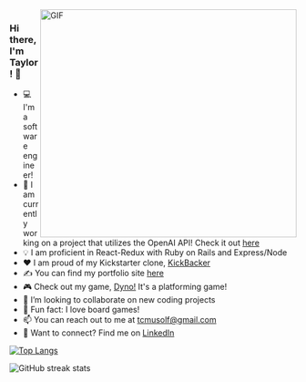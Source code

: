 <img align="right" alt="GIF" src="https://user-images.githubusercontent.com/71670060/116963039-97e0e880-ac5c-11eb-96ee-f314fa4f9d1d.gif" width="450" height="400" />

### Hi there, I'm Taylor! 👋

- 💻 I'm a software engineer!
- :eyes: I am currently working on a project that utilizes the OpenAI API! Check it out [here][chatai]
- 💡 I am proficient in React-Redux with Ruby on Rails and Express/Node
- ❤️ I am proud of my Kickstarter clone, [KickBacker][kickbacker]
- ✍ You can find my portfolio site [here][portfolio]
- 🎮 Check out my game, [Dyno!][dyno] It's a platforming game!
- :rocket: I’m looking to collaborate on new coding projects
- 🎲 Fun fact: I love board games!
- 📫 You can reach out to me at tcmusolf@gmail.com
- 🔗 Want to connect? Find me on [LinkedIn][linkedin]

[![Top Langs](https://github-readme-stats.vercel.app/api/top-langs/?username=taylormusolf&layout=compact)](https://github.com/anuraghazra/github-readme-stats)

<!-- ![GitHub stats](https://github-readme-stats.vercel.app/api?username=taylormusolf&show_icons=true)   -->

![GitHub streak stats](https://github-readme-streak-stats.herokuapp.com/?user=taylormusolf)  
  
[chatai]: https://chat-with-ai-app-d519911d76bc.herokuapp.com/
[linkedin]: https://www.linkedin.com/in/taylor-musolf/
[portfolio]: https://taylormusolf.github.io
[angellist]: https://angel.co/u/taylor-musolf
[kickbacker]: https://kickbacker.herokuapp.com/
[dyno]: https://dyno.taylormusolf.com/
